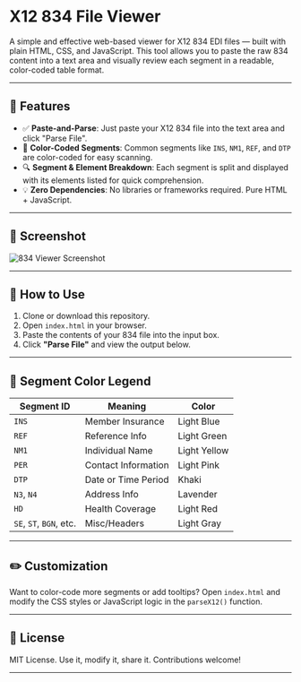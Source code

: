 # X12 834 File Viewer

A simple and effective web-based viewer for X12 834 EDI files — built with plain HTML, CSS, and JavaScript. This tool allows you to paste the raw 834 content into a text area and visually review each segment in a readable, color-coded table format.

---

## 🚀 Features

- ✅ **Paste-and-Parse**: Just paste your X12 834 file into the text area and click "Parse File".
- 🎨 **Color-Coded Segments**: Common segments like `INS`, `NM1`, `REF`, and `DTP` are color-coded for easy scanning.
- 🔍 **Segment & Element Breakdown**: Each segment is split and displayed with its elements listed for quick comprehension.
- 💡 **Zero Dependencies**: No libraries or frameworks required. Pure HTML + JavaScript.

---

## 📸 Screenshot

![834 Viewer Screenshot](screenshot.png) <!-- Replace or remove this line if you don't have a screenshot -->

---

## 📂 How to Use

1. Clone or download this repository.
2. Open `index.html` in your browser.
3. Paste the contents of your 834 file into the input box.
4. Click **"Parse File"** and view the output below.

---

## 🧠 Segment Color Legend

| Segment ID | Meaning              | Color        |
|------------|----------------------|--------------|
| `INS`      | Member Insurance     | Light Blue   |
| `REF`      | Reference Info       | Light Green  |
| `NM1`      | Individual Name      | Light Yellow |
| `PER`      | Contact Information  | Light Pink   |
| `DTP`      | Date or Time Period  | Khaki        |
| `N3`, `N4` | Address Info         | Lavender     |
| `HD`       | Health Coverage      | Light Red    |
| `SE`, `ST`, `BGN`, etc. | Misc/Headers | Light Gray   |

---

## ✏️ Customization

Want to color-code more segments or add tooltips? Open `index.html` and modify the CSS styles or JavaScript logic in the `parseX12()` function.

---

## 📄 License

MIT License. Use it, modify it, share it. Contributions welcome!

---
